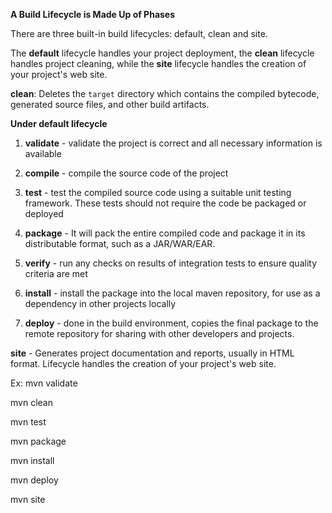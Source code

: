 **A Build Lifecycle is Made Up of Phases**

There are three built-in build lifecycles: default, clean and site. 

The **default** lifecycle handles your project deployment, 
the **clean** lifecycle handles project cleaning, 
while the **site** lifecycle handles the creation of your project's web site.


**clean**: Deletes the `target` directory which contains the compiled bytecode, generated source files, and other build artifacts.

**Under default lifecycle**

1. **validate** - validate the project is correct and all necessary information is available

2. **compile** - compile the source code of the project

3. **test** - test the compiled source code using a suitable unit testing framework. These tests should not require the code be packaged or deployed
 
4. **package** - It will pack the entire compiled code and package it in its distributable format, such as a JAR/WAR/EAR.

5. **verify** - run any checks on results of integration tests to ensure quality criteria are met

6. **install** - install the package into the local maven repository, for use as a dependency in other projects locally

7. **deploy** - done in the build environment, copies the final package to the remote repository for sharing with other developers and projects.


**site** - Generates project documentation and reports, usually in HTML format. Lifecycle handles the creation of your project's web site.


Ex:
mvn validate

mvn clean

mvn test

mvn package

mvn install

mvn deploy

mvn site
